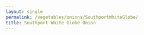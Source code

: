 ```yaml
---
layout: single
permalink: /vegetables/onions/SouthportWhiteGlobe/
title: Southport White Globe Onion
---
```


